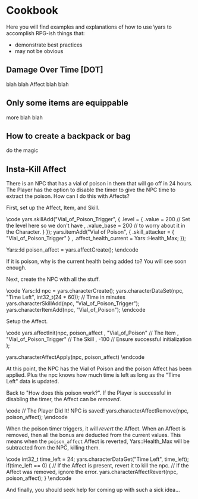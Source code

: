 Cookbook
========

Here you will find examples and explanations of how to use \yars to 
accomplish RPG-ish things that:
- demonstrate best practices
- may not be obvious

Damage Over Time [DOT]
----------------------

blah blah Affect blah blah

Only some items are equippable
------------------------------

more blah blah

How to create a backpack or bag
-------------------------------

do the magic

Insta-Kill Affect
-----------------

There is an NPC that has a vial of poison in them that will go off in 24 
hours.  The Player has the option to disable the timer to give the NPC time 
to extract the poison.  How can I do this with Affects?

First, set up the Affect, Item, and Skill.

\code
yars.skillAdd("Vial_of_Poison_Trigger",
{	.level =
	{	.value      = 200 // Set the level here so we don't have
	,	.value_base = 200 // to worry about it in the Character.
	}
});
yars.itemAdd("Vial of Poison",
{	.skill_attacker = { "Vial_of_Poison_Trigger" }
,	.affect_health_current = Yars::Health_Max;
});

Yars::Id poison_affect = yars.affectCreate();
\endcode

If it is poison, why is the current health being added to?  You will see soon 
enough.

Next, create the NPC with all the stuff.

\code
Yars::Id npc = yars.characterCreate();
yars.characterDataSet(npc, "Time Left", int32_t(24 * 60)); // Time in minutes
yars.characterSkillAdd(npc, "Vial_of_Poison_Trigger");
yars.characterItemAdd(npc, "Vial_of_Poison");
\endcode

Setup the Affect.

\code
yars.affectInit(npc, poison_affect
	, "Vial_of_Poison"         // The Item
	, "Vial_of_Poison_Trigger" // The Skill
	, -100                     // Ensure successful initialization
	);

yars.characterAffectApply(npc, poison_affect)
\endcode

At this point, the NPC has the Vial of Poison and the poison Affect has been 
applied.  Plus the npc knows how much time is left as long as the "Time Left" 
data is updated.

Back to "How does this poison work?".  If the Player is successful in 
disabling the timer, the Affect can be _removed_.

\code
// The Player Did It! NPC is saved!
yars.characterAffectRemove(npc, poison_affect);
\endcode

When the poison timer triggers, it will _revert_ the Affect.  When an Affect 
is removed, then all the bonus are deducted from the current values.  This 
means when the `poison_affect` Affect is reverted, Yars::Health_Max will be 
subtracted from the NPC, killing them.

\code
int32_t time_left = 24;
yars.characterDataGet("Time Left", time_left);
if(time_left == 0)
{
	// If the Affect is present, revert it to kill the npc.
	// If the Affect was removed, ignore the error.
	yars.characterAffectRevert(npc, poison_affect);
}
\endcode

And finally, you should seek help for coming up with such a sick idea...
